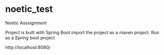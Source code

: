 # noetic_test
Noetic Asssignment

Project is built with Spring Boot
import the project as a maven project.
Run as  a Spring boot project

http://localhost:8080/
